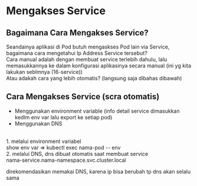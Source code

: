 # Mengakses Service
## Bagaimana Cara Mengakses Service?
Seandainya aplikasi di Pod butuh mengaskses Pod lain via Service, bagaimana cara mengetahui Ip Address Service tersebut?<br>
Cara manual adalah dengan membuat service terlebih dahulu, lalu memasukkannya ke dalam konfigurasi aplikasinya secara manual (ini yg kita lakukan seblmnya (16-service))<br>
Atau adakah cara yang lebih otomatis? (langsung saja dibahas dibawah)<br>
## Cara Mengakses Service (scra otomatis)
* Menggunakan environment variable (info detail service dimasukkan kedlm env var lalu export ke setiap pod)
* Menggunakan DNS

<br>
1. melalui environment variabel<br>
show env var => kubectl exec nama-pod -- env<br>
2. melalui DNS, dns dibuat otomatis saat membuat service<br>
nama-service.nama-namespace.svc.cluster.local

direkomendasikan memakai DNS, karena ip bisa berubah tp dns akan selalu sama